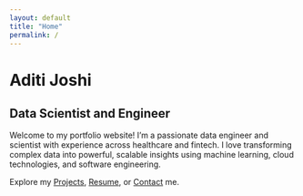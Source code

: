 ```yaml
---
layout: default
title: "Home"
permalink: /
---
```


<div class="hero-container">
    <div class="hero-text">
    <h1>Aditi Joshi</h1>
    <h2>Data Scientist and Engineer</h2>
    <p>
      Welcome to my portfolio website! I’m a passionate data engineer and scientist with experience across healthcare and fintech. I love transforming complex data into powerful, scalable insights using machine learning, cloud technologies, and software engineering.
    </p>
   <p>
  Explore my <a href="{{ 'projects.md' | relative_url }}">Projects</a>, 
  <a href="{{ '/resume/' | relative_url }}">Resume</a>, 
  or <a href="{{ '/contact/' | relative_url }}">Contact</a> me.
</p>
  </div>
</div>
